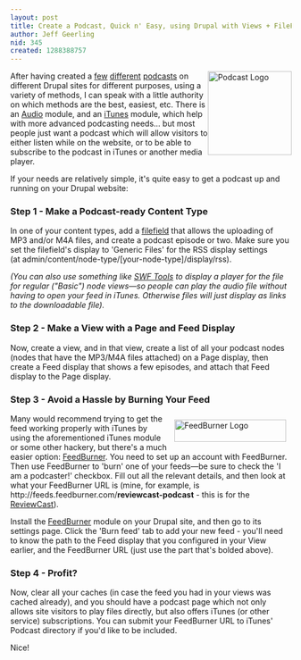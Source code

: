 ```yaml
---
layout: post
title: Create a Podcast, Quick n' Easy, using Drupal with Views + FileField
author: Jeff Geerling
nid: 345
created: 1288388757
---
```

<p><img alt="Podcast Logo" src="http://www.opensourcecatholic.com/sites/opensourcecatholic.com/files/user-uploads/oscatholic/podcast.png" style="border-top-width: 0px; border-right-width: 0px; border-bottom-width: 0px; border-left-width: 0px; border-top-style: solid; border-right-style: solid; border-bottom-style: solid; border-left-style: solid; float: right; width: 150px; height: 150px; " title="" />After having created a <a href="http://www.lifeisaprayer.com/catholic-car-wash">few</a> <a href="http://feeds.feedburner.com/lolsaints-podcast?format=xml">different</a> <a href="http://www.reapteam.org/podcast">podcasts</a> on different Drupal sites for different purposes, using a variety of methods, I can speak with a little authority on which methods are the best, easiest, etc. There is an <a href="http://drupal.org/project/audio">Audio</a> module, and an <a href="http://drupal.org/project/itunes">iTunes</a> module, which help with more advanced podcasting needs... but most people just want a podcast which will allow visitors to either listen while on the website, or to be able to subscribe to the podcast in iTunes or another media player.</p>
<p>If your needs are relatively simple, it&#39;s quite easy to get a podcast up and running on your Drupal website:</p>
<h3>Step 1 - Make a Podcast-ready Content Type</h3>
<p>In one of your content types, add a <a href="http://drupal.org/project/filefield">filefield</a> that allows the uploading of MP3 and/or M4A files, and create a podcast episode or two. Make sure you set the filefield&#39;s display to &#39;Generic Files&#39; for the RSS display settings (at&nbsp;admin/content/node-type/[your-node-type]/display/rss).</p>
<p><em>(You can also use something like <a href="http://drupal.org/project/swftools">SWF Tools</a>&nbsp;to display a player for the file for regular (&quot;Basic&quot;) node views&mdash;so people can play the audio file without having to open your feed in iTunes. Otherwise files will just display as links to the downloadable file).</em></p>
<h3>Step 2 - Make a View with a Page and Feed Display</h3>
<p>Now, create a view, and in that view, create a list of all your podcast nodes (nodes that have the MP3/M4A files attached) on a Page display, then create a Feed display that shows a few episodes, and attach that Feed display to the Page display.</p>
<h3>Step 3 - Avoid a Hassle by Burning Your Feed</h3>
<p><a href="feedburner.google.com/"><img alt="FeedBurner Logo" src="http://www.opensourcecatholic.com/sites/opensourcecatholic.com/files/user-uploads/oscatholic/FeedBurner-Logo-200_0.png" style="border-top-width: 0px; border-right-width: 0px; border-bottom-width: 0px; border-left-width: 0px; border-top-style: solid; border-right-style: solid; border-bottom-style: solid; border-left-style: solid; margin-left: 10px; margin-right: 10px; margin-top: 10px; margin-bottom: 10px; float: right; width: 200px; height: 40px; " title="" /></a>Many would recommend trying to get the feed working properly with iTunes by using the aforementioned iTunes module or some other hackery, but there&#39;s a much easier option: <a href="http://feedburner.google.com/">FeedBurner</a>. You need to set up an account with FeedBurner. Then use FeedBurner to &#39;burn&#39; one of your feeds&mdash;be sure to check the &#39;I am a podcaster!&#39; checkbox. Fill out all the relevant details, and then look at what your FeedBurner URL is (mine, for example, is http://feeds.feedburner.com/<strong>reviewcast-podcast</strong> - this is for the <a href="http://stlouisreview.com/reviewcast">ReviewCast</a>).</p>
<p>Install the <a href="http://drupal.org/project/feedburner">FeedBurner</a> module on your Drupal site, and then go to its settings page. Click the &#39;Burn feed&#39; tab to add your new feed - you&#39;ll need to know the path to the Feed display that you configured in your View earlier, and the FeedBurner URL (just use the part that&#39;s bolded above).</p>
<h3>Step 4 - Profit?</h3>
<p>Now, clear all your caches (in case the feed you had in your views was cached already), and you should have a podcast page which not only allows site visitors to play files directly, but also offers iTunes (or other service) subscriptions. You can submit your FeedBurner URL to iTunes&#39; Podcast directory if you&#39;d like to be included.</p>
<p>Nice!</p>
